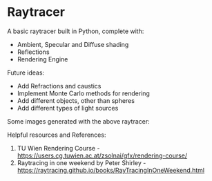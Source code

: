 # Raytracer

A basic raytracer built in Python, complete with:
- Ambient, Specular and Diffuse shading
- Reflections
- Rendering Engine

Future ideas:
- Add Refractions and caustics
- Implement Monte Carlo methods for rendering
- Add different objects, other than spheres
- Add different types of light sources

Some images generated with the above raytracer:



Helpful resources and References:
1. TU Wien Rendering Course - https://users.cg.tuwien.ac.at/zsolnai/gfx/rendering-course/
2. Raytracing in one weekend by Peter Shirley - https://raytracing.github.io/books/RayTracingInOneWeekend.html
